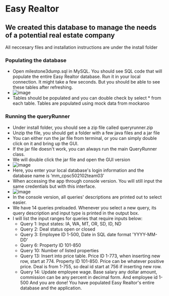 # Easy Realtor

## We created this database to manage the needs of a potential real estate company
All neccesary files and installation instructions are under the install folder

### Populating the database
- Open milestone3dump.sql in MySQL. You should see SQL code that will populate the entire Easy Realtor database. Run it in your local connection. It might take a few seconds. But you should be able to see these tables after refreshing.
- ![image](https://user-images.githubusercontent.com/63078191/184553243-74742bda-9016-418c-9d4b-11bd430ec9cf.png)
- Tables should be populated and you can double check by select * from each table. Tables are populated using mock data from mockaroo

### Running the queryRunner
- Under install folder, you should see a zip file called queryrunner.zip
- Unzip the file, you should get a folder with a few java files and a jar file
- You can either run the jar file from terminal, or you can simply double click on it and bring up the GUI.
- If the jar file doesn't work, you can always run the main QueryRunner class.
- We will double click the jar file and open the GUI version
- ![image](https://user-images.githubusercontent.com/63078191/184553422-44917b5a-af54-41f2-a660-ac1e331a7ed7.png)
- Here, you enter your local database's login information and the database name is ‘mm_cpsc502102team03’
- When accessing the app through console version. You will still input the same credentials but with this interface.
- ![image](https://user-images.githubusercontent.com/63078191/184553470-90b3b1ce-be35-4e8f-a9e2-424e4b0fa300.png)
- In the console version, all queries' descriptions are printed out to select easier.
- We have 14 queries preloaded. Whenever you select a new query, its query description and input type is printed in the output box.
- I will list the input ranges for queries that require inputs below:
  - Query 1: Input states: IA, WA, MT, OR, SD, ID, ND
  - Query 2: Deal status open or closed
  - Query 3: Employee ID 1-500, Date in SQL date format 'YYYY-MM-DD'
  - Query 6: Property ID 101-850
  - Query 10: Number of listed properties
  - Query 13: Insert into price table. Price ID 1-773, when inserting   new row, start at 774. Property ID 101-850. Price can be whatever positive price. Deal is from 1-755, so deal id start at 756 if inserting new row.
  - Query 14: Update employee wage. Base salary any dollar amount, commission can be any percent in decimal form. And employee id 1-500
And you are done! You have populated Easy Realtor's entire database and the application.
